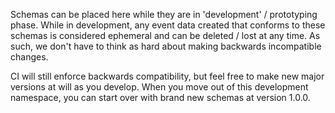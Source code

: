 Schemas can be placed here while they are in 'development' / prototyping phase.
While in development, any event data created that conforms to these schemas is
considered ephemeral and can be deleted / lost at any time.  As such,
we don't have to think as hard about making backwards incompatible changes.

CI will still enforce backwards compatibility, but feel free to make new
major versions at will as you develop.  When you move out of this development
namespace, you can start over with brand new schemas at version 1.0.0.

